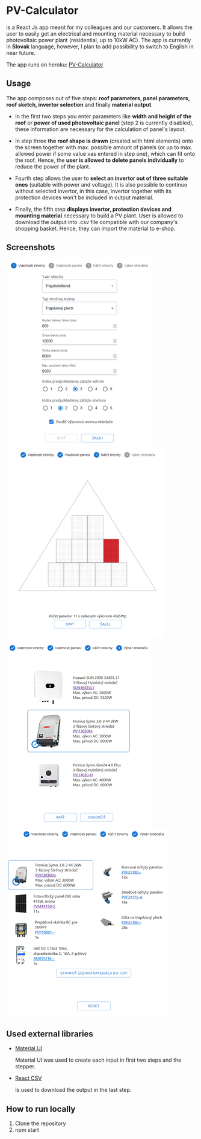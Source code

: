 # PV-Calculator
is a React Js app meant for my colleagues and our customers. It allows the user to easily get an electrical and mounting material necessary to build photovoltaic power plant (residential, up to 10kW AC). The app is currently in __Slovak__ language, however, I plan to add possibility to switch to English in near future.

The app runs on heroku: [PV-Calculator](https://pv-calculator.herokuapp.com/)

## Usage
The app composes out of five steps: __roof parameters, panel parameters, roof sketch, invertor selection__ and finally __material output__. 

+ In the first two steps you enter parameters like __width and height of the roof__ or __power of used photovoltaic panel__ (step 2 is currently disabled), these information are necessary for the calculation of panel's layout. 

+ In step three __the roof shape is drawn__ (created with html elements) onto the screen together with max. possible amount of panels (or up to max. allowed power if some value vas entered in step one), which can fit onto the roof. Hence, the __user is allowed to delete panels individually__ to reduce the power of the plant.

+ Fourth step allows the user to __select an invertor out of three suitable ones__ (suitable with power and voltage). It is also possible to continue without selected invertor, in this case, invertor together with its protection devices won't be included in output material.

+ Finally, the fifth step __displays invertor, protection devices and mounting material__ necessary to build a PV plant. User is allowed to download the output into .csv file compatible with our company's shopping basket. Hence, they can import the material to e-shop.

## Screenshots
![Alt text](./screenshots/screenshot_1.png "a title")
![Alt text](./screenshots/screenshot_2.png "a title")
![Alt text](./screenshots/screenshot_3.png "a title")
![Alt text](./screenshots/screenshot_4.png "a title")

## Used external libraries
+ [Material UI](https://mui.com/material-ui/ "Material UI webpage")

  Material UI was used to create each input in first two steps and the stepper.

+ [React CSV](https://github.com/react-csv/react-csv#readme "React CSV github readme")

  Is used to download the output in the last step.

###

## How to run locally
1. Clone the repository
2.  npm start